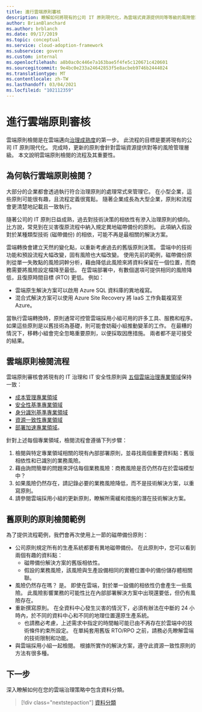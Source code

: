 ```yaml
---
title: 進行雲端原則審核
description: 瞭解如何將現有的公司 IT 原則現代化，為雲端式資源提供同等等級的風險管理。
author: BrianBlanchard
ms.author: brblanch
ms.date: 09/17/2019
ms.topic: conceptual
ms.service: cloud-adoption-framework
ms.subservice: govern
ms.custom: internal
ms.openlocfilehash: a8b0ac0c446e7a163bae5f4fe5c120671c420601
ms.sourcegitcommit: 9e4bc0e233a24642853f5e8acbeb9746b2444024
ms.translationtype: MT
ms.contentlocale: zh-TW
ms.lasthandoff: 03/04/2021
ms.locfileid: "102112359"
---
```

# <a name="conduct-a-cloud-policy-review"></a>進行雲端原則審核

雲端原則檢閱是在雲端邁向[治理成熟度](../index.md)的第一步。 此流程的目標是要將現有的公司 IT 原則現代化。 完成時，更新的原則會針對雲端資源提供對等的風險管理層級。 本文說明雲端原則檢閱的流程及其重要性。

## <a name="why-perform-a-cloud-policy-review"></a>為何執行雲端原則檢閱？

大部分的企業都會透過執行符合治理原則的處理常式來管理它。 在小型企業，這些原則可能很有趣，且流程定義很寬鬆。 隨著企業成長為大型企業，原則和流程會更清楚地記載且一致執行。

隨著公司的 IT 原則日益成熟，過去對技術決策的相依性有滲入治理原則的傾向。 比方說，常見到在災害復原流程中納入規定異地磁帶備份的原則。 此項納入假設對於某種類型技術 (磁帶備份) 的相依，可能不再是最相關的解決方案。

雲端轉換會建立天然的變化點，以重新考慮過去的舊版原則決策。 雲端中的技術功能和預設流程大幅改變，固有風險也大幅改變。 使用先前的範例，磁帶備份原則從單一失敗點的風險詞幹分析，藉由降低此風險來將資料保留在一個位置，而商務需要將風險設定檔降至最低。 在雲端部署中，有數個選項可提供相同的風險降低，且復原時間目標 (RTO) 更低。 例如：

- 雲端原生解決方案可以啟用 Azure SQL 資料庫的異地複寫。
- 混合式解決方案可以使用 Azure Site Recovery 將 IaaS 工作負載複寫至 Azure。

當執行雲端轉換時，原則通常可控管雲端採用小組可用的許多工具、服務和程序。 如果這些原則是以舊技術為基礎，則可能會妨礙小組推動變革的工作。 在最糟的情況下，移轉小組會完全忽略重要原則，以便採取因應措施。 兩者都不是可接受的結果。

## <a name="the-cloud-policy-review-process"></a>雲端原則檢閱流程

雲端原則審核會將現有的 IT 治理和 IT 安全性原則與 [五個雲端治理專業領域](../index.md)保持一致：

- [成本管理專業領域](../cost-management/index.md)
- [安全性基準專業領域](../security-baseline/index.md)
- [身分識別基準專業領域](../identity-baseline/index.md)
- [資源一致性專業領域](../resource-consistency/index.md)
- [部署加速專業領域](../deployment-acceleration/index.md)。

針對上述每個專業領域，檢閱流程會遵循下列步驟：

1. 檢閱與特定專業領域相關的現有內部部署原則，並尋找兩個重要資料點：舊版相依性和已識別的業務風險。
2. 藉由詢問簡單的問題來評估每個業務風險：商務風險是否仍然存在於雲端模型中？
3. 如果風險仍然存在，請記錄必要的業務風險降低，而不是技術解決方案，以重寫原則。
4. 請參閱雲端採用小組的更新原則，瞭解所需緩和措施的潛在技術解決方案。

## <a name="example-of-a-policy-review-for-a-legacy-policy"></a>舊原則的原則檢閱範例

為了提供流程範例，我們會再次使用上一節的磁帶備份原則：

- 公司原則規定所有的生產系統都要有異地磁帶備份。 在此原則中，您可以看到兩個有趣的資料點：
  - 磁帶備份解決方案的舊版相依性。
  - 假設的業務風險，該風險與生產設備相同的實體位置中的備份儲存體相關聯。
- 風險仍然存在嗎？ 是。 即使在雲端，對於單一設備的相依性仍會產生一些風險。 此風險影響業務的可能性比在內部部署解決方案中出現還要低，但仍有風險存在。
- 重新撰寫原則。 在全資料中心發生災害的情況下，必須有辦法在中斷的 24 小時內，於不同的資料中心和不同的地理位置還原生產系統。
  - 也請務必考慮，上述需求中指定的時間軸可能已由不再存在於雲端中的技術條件約束所設定。 在單純套用舊版 RTO/RPO 之前，請務必先瞭解雲端的技術限制和功能。
- 與雲端採用小組一起檢閱。 根據所實作的解決方案，遵守此資源一致性原則的方法有很多種。

## <a name="next-steps"></a>下一步

深入瞭解如何在您的雲端治理策略中包含資料分類。

> [!div class="nextstepaction"]
> [資料分類](./data-classification.md)
